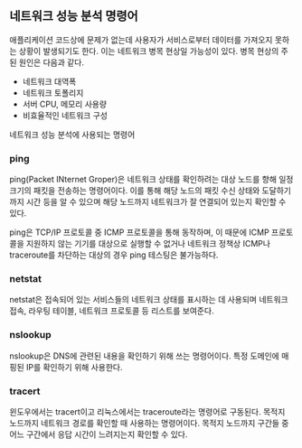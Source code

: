 ## 네트워크 성능 분석 명령어

애플리케이션 코드상에 문제가 없는데 사용자가 서비스로부터 데이터를 가져오지 못하는 상황이 발생되기도 한다. 이는 네트워크 병목 현상일 가능성이 있다. 병목 현상의 주된 원인은 다음과 같다.

- 네트워크 대역폭
- 네트워크 토폴리지
- 서버 CPU, 메모리 사용량
- 비효율적인 네트워크 구성

네트워크 성능 분석에 사용되는 명령어

### ping

ping(Packet INternet Groper)은 네트워크 상태를 확인하려는 대상 노드를 향해 일정 크기의 패킷을 전송하는 명령어이다. 이를 통해 해당 노드의 패킷 수신 상태와 도달하기까지 시간 등을 알 수 있으며 해당 노드까지 네트워크가 잘 연결되어 있는지 확인할 수 있다.

ping은 TCP/IP 프로토콜 중 ICMP 프로토콜을 통해 동작하며, 이 때문에 ICMP 프로토콜을 지원하지 않는 기기를 대상으로 실행할 수 없거나 네트워크 정책상 ICMP나 traceroute를 차단하는 대상의 경우 ping 테스팅은 불가능하다.

### netstat

netstat은 접속되어 있는 서비스들의 네트워크 상태를 표시하는 데 사용되며 네트워크 접속, 라우팅 테이블, 네트워크 프로토콜 등 리스트를 보여준다. 

### nslookup

nslookup은 DNS에 관련된 내용을 확인하기 위해 쓰는 명령어이다. 특정 도메인에 매핑된 IP를 확인하기 위해 사용한다.

### tracert

윈도우에서는 tracert이고 리눅스에서는 traceroute라는 명령어로 구동된다. 목적지 노드까지 네트워크 경로를 확인할 때 사용하는 명령어이다. 목적지 노드까지 구간들 중 어느 구간에서 응답 시간이 느려지는지 확인할 수 있다.


